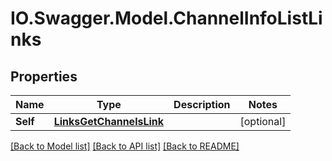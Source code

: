# IO.Swagger.Model.ChannelInfoListLinks
## Properties

Name | Type | Description | Notes
------------ | ------------- | ------------- | -------------
**Self** | [**LinksGetChannelsLink**](LinksGetChannelsLink.md) |  | [optional] 

[[Back to Model list]](../README.md#documentation-for-models) [[Back to API list]](../README.md#documentation-for-api-endpoints) [[Back to README]](../README.md)

